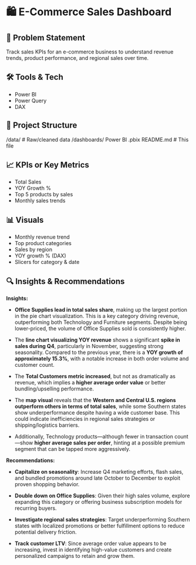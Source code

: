 # 🛍️ E-Commerce Sales Dashboard

## 📌 Problem Statement
Track sales KPIs for an e-commerce business to understand revenue trends, product performance, and regional sales over time.

## 🛠️ Tools & Tech
- Power BI
- Power Query
- DAX

## 📂 Project Structure
/data/ # Raw/cleaned data
/dashboards/  Power BI .pbix
README.md # This file

## 📈 KPIs or Key Metrics
- Total Sales
- YOY Growth %
- Top 5 products by sales
- Monthly sales trends


## 📊 Visuals
- Monthly revenue trend
- Top product categories
- Sales by region
- YOY growth % (DAX)
- Slicers for category & date


## 🔍 Insights & Recommendations
**Insights:**

- **Office Supplies lead in total sales share**, making up the largest portion in the pie chart visualization. This is a key category driving revenue, outperforming both Technology and Furniture segments. Despite being lower-priced, the volume of Office Supplies sold is consistently higher.

- The **line chart visualizing YOY revenue** shows a significant **spike in sales during Q4**, particularly in November, suggesting strong seasonality. Compared to the previous year, there is a **YOY growth of approximately 15.3%**, with a notable increase in both order volume and customer count.

- The **Total Customers metric increased**, but not as dramatically as revenue, which implies a **higher average order value** or better bundling/upselling performance.

- The **map visual** reveals that the **Western and Central U.S. regions outperform others in terms of total sales**, while some Southern states show underperformance despite having a wide customer base. This could indicate inefficiencies in regional sales strategies or shipping/logistics barriers.

- Additionally, Technology products—although fewer in transaction count—show **higher average sales per order**, hinting at a possible premium segment that can be tapped more aggressively.

**Recommendations:**

- **Capitalize on seasonality**: Increase Q4 marketing efforts, flash sales, and bundled promotions around late October to December to exploit proven shopping behavior.

- **Double down on Office Supplies**: Given their high sales volume, explore expanding this category or offering business subscription models for recurring buyers.

- **Investigate regional sales strategies**: Target underperforming Southern states with localized promotions or better fulfillment options to reduce potential delivery friction.

- **Track customer LTV**: Since average order value appears to be increasing, invest in identifying high-value customers and create personalized campaigns to retain and grow them.
